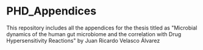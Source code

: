 # PHD_Appendices
This repository includes all the appendices for the thesis titled as "Microbial dynamics of the human gut microbiome and the correlation with Drug Hypersensitivity Reactions" by Juan Ricardo Velasco Álvarez
